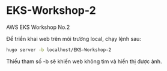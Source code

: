 # EKS-Workshop-2
 AWS EKS Workshop No.2 <br>

Để triển khai web trên môi trường local, chạy lệnh sau:

```bash
hugo server -b localhost/EKS-Workshop-2
```

Thiếu tham số -b sẽ khiến web không tìm và hiển thị được ảnh.